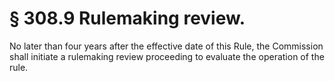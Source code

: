# § 308.9   Rulemaking review.

No later than four years after the effective date of this Rule, the Commission shall initiate a rulemaking review proceeding to evaluate the operation of the rule.




